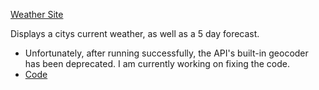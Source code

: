 [Weather Site](https://fantastic-jelly-32894b.netlify.app)

Displays a citys current weather, as well as a 5 day forecast.
- Unfortunately, after running successfully, the API's built-in geocoder has been deprecated. I am currently working on fixing the code.
- [Code](https://github.com/shayvo/weather-app)

